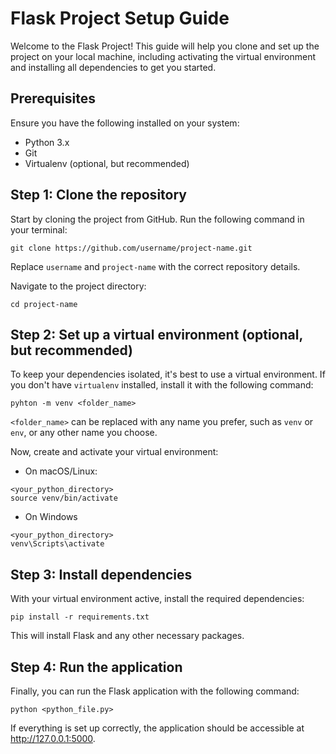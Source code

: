 # Flask Project Setup Guide

Welcome to the Flask Project! This guide will help you clone and set up the project on your local machine, including activating the virtual environment and installing all dependencies to get you started.

## Prerequisites

Ensure you have the following installed on your system:

-   Python 3.x
-   Git
-   Virtualenv (optional, but recommended)

## Step 1: Clone the repository

Start by cloning the project from GitHub. Run the following command in your terminal:

```
git clone https://github.com/username/project-name.git
```

Replace `username` and `project-name` with the correct repository details.

Navigate to the project directory:

```
cd project-name
```

## Step 2: Set up a virtual environment (optional, but recommended)

To keep your dependencies isolated, it's best to use a virtual environment. If you don't have `virtualenv` installed, install it with the following command:

```
pyhton -m venv <folder_name>
```

`<folder_name>` can be replaced with any name you prefer, such as `venv` or `env`, or any other name you choose.

Now, create and activate your virtual environment:

-   On macOS/Linux:

```
<your_python_directory>
source venv/bin/activate

```

-   On Windows

```
<your_python_directory>
venv\Scripts\activate
```

## Step 3: Install dependencies

With your virtual environment active, install the required dependencies:

```
pip install -r requirements.txt
```

This will install Flask and any other necessary packages.

## Step 4: Run the application

Finally, you can run the Flask application with the following command:

```
python <python_file.py>
```

If everything is set up correctly, the application should be accessible at http://127.0.0.1:5000.
